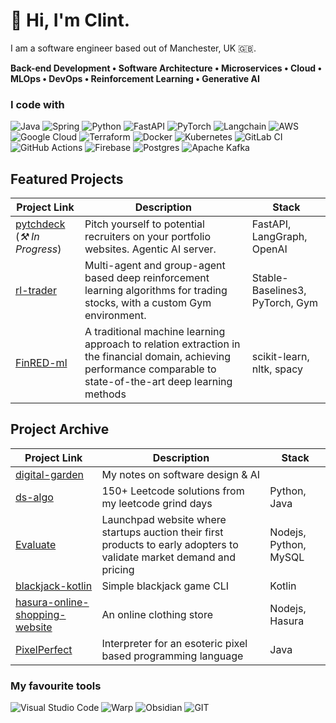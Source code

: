 # 👋 Hi, I'm Clint. 
I am a software engineer based out of Manchester, UK 🇬🇧. 

**Back-end Development • Software Architecture • Microservices •   Cloud • MLOps • DevOps • Reinforcement Learning •  Generative AI**

### I code with
![Java](https://img.shields.io/badge/java-%23ED8B00.svg?style=for-the-badge&logo=openjdk&logoColor=white) ![Spring](https://img.shields.io/badge/spring-%236DB33F.svg?style=for-the-badge&logo=spring&logoColor=white) ![Python](https://img.shields.io/badge/python-3670A0?style=for-the-badge&logo=python&logoColor=ffdd54) ![FastAPI](https://img.shields.io/badge/FastAPI-005571?style=for-the-badge&logo=fastapi) ![PyTorch](https://img.shields.io/badge/PyTorch-%23EE4C2C.svg?style=for-the-badge&logo=PyTorch&logoColor=white) ![Langchain](https://img.shields.io/badge/langchain-1C3C3C?style=for-the-badge&logo=langchain&logoColor=white) ![AWS](https://img.shields.io/badge/AWS-%23FF9900.svg?style=for-the-badge&logo=amazon-aws&logoColor=white) ![Google Cloud](https://img.shields.io/badge/GoogleCloud-%234285F4.svg?style=for-the-badge&logo=google-cloud&logoColor=white)  ![Terraform](https://img.shields.io/badge/terraform-%235835CC.svg?style=for-the-badge&logo=terraform&logoColor=white) ![Docker](https://img.shields.io/badge/docker-%230db7ed.svg?style=for-the-badge&logo=docker&logoColor=white) ![Kubernetes](https://img.shields.io/badge/kubernetes-%23326ce5.svg?style=for-the-badge&logo=kubernetes&logoColor=white) ![GitLab CI](https://img.shields.io/badge/gitlab%20ci-%23181717.svg?style=for-the-badge&logo=gitlab&logoColor=white) ![GitHub Actions](https://img.shields.io/badge/github%20actions-%232671E5.svg?style=for-the-badge&logo=githubactions&logoColor=white) ![Firebase](https://img.shields.io/badge/firebase-a08021?style=for-the-badge&logo=firebase&logoColor=ffcd34) ![Postgres](https://img.shields.io/badge/postgres-%23316192.svg?style=for-the-badge&logo=postgresql&logoColor=white)  ![Apache Kafka](https://img.shields.io/badge/Apache%20Kafka-000?style=for-the-badge&logo=apachekafka) 


## Featured Projects

| Project Link | Description| Stack |
|----------|----------|----------|
| [pytchdeck](https://github.com/clintjohnsn/pytchdeck)  (*⚒️ In Progress*) | Pitch yourself to potential recruiters on your portfolio websites.  Agentic AI server. | FastAPI, LangGraph, OpenAI |
|[rl-trader](https://github.com/clintjohnsn/rl-trader) | Multi-agent and group-agent based deep reinforcement learning algorithms for trading stocks, with a custom Gym environment.| Stable-Baselines3, PyTorch, Gym |
| [FinRED-ml](https://github.com/clintjohnsn/FinRED-ml)| A traditional machine learning approach to relation extraction in the financial domain, achieving performance comparable to state-of-the-art deep learning methods | scikit-learn, nltk, spacy |

## Project Archive

| Project Link | Description| Stack |
|----------|----------|----------|
| [digital-garden](https://github.com/clintjohnsn/digital-garden) | My notes on software design & AI | |
|  [ds-algo](https://github.com/clintjohnsn/ds-algo)  | 150+ Leetcode solutions from my leetcode grind days     | Python, Java |
| [Evaluate](https://github.com/clintjohnsn/Evaluate)    | Launchpad website where startups auction their first products to early adopters to validate market demand and pricing | Nodejs, Python, MySQL|
| [blackjack-kotlin](https://github.com/clintjohnsn/blackjack-kotlin)   | Simple blackjack game CLI  | Kotlin|
| [hasura-online-shopping-website](https://github.com/clintjohnsn/hasura-online-shopping-website)    | An online clothing store | Nodejs, Hasura|
|[PixelPerfect](https://github.com/KnightShuffler/DM-Project-Interpreter-) | Interpreter for an esoteric pixel based programming language | Java

### My favourite tools
![Visual Studio Code](https://img.shields.io/badge/Visual_Studio_Code-0078D4?style=for-the-badge&logo=visual%20studio%20code&logoColor=white) ![Warp](https://img.shields.io/badge/warp-01A4FF?style=for-the-badge&logo=warp&logoColor=white) ![Obsidian](https://img.shields.io/badge/Obsidian-483699?style=for-the-badge&logo=Obsidian&logoColor=white) ![GIT](	https://img.shields.io/badge/GIT-E44C30?style=for-the-badge&logo=git&logoColor=white)
